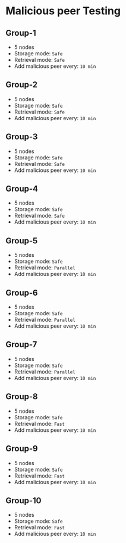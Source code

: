# Malicious peer Testing

## Group-1

* 5 nodes
* Storage mode: `Safe`
* Retrieval mode: `Safe`
* Add malicious peer every: `10 min`

## Group-2

* 5 nodes
* Storage mode: `Safe`
* Retrieval mode: `Safe`
* Add malicious peer every: `10 min`

## Group-3

* 5 nodes
* Storage mode: `Safe`
* Retrieval mode: `Safe`
* Add malicious peer every: `10 min`

## Group-4

* 5 nodes
* Storage mode: `Safe`
* Retrieval mode: `Safe`
* Add malicious peer every: `10 min`

## Group-5

* 5 nodes
* Storage mode: `Safe`
* Retrieval mode: `Parallel`
* Add malicious peer every: `10 min`

## Group-6

* 5 nodes
* Storage mode: `Safe`
* Retrieval mode: `Parallel`
* Add malicious peer every: `10 min`

## Group-7

* 5 nodes
* Storage mode: `Safe`
* Retrieval mode: `Parallel`
* Add malicious peer every: `10 min`

## Group-8

* 5 nodes
* Storage mode: `Safe`
* Retrieval mode: `Fast`
* Add malicious peer every: `10 min`

## Group-9

* 5 nodes
* Storage mode: `Safe`
* Retrieval mode: `Fast`
* Add malicious peer every: `10 min`

## Group-10

* 5 nodes
* Storage mode: `Safe`
* Retrieval mode: `Fast`
* Add malicious peer every: `10 min`